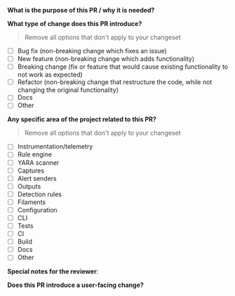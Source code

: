 **What is the purpose of this PR / why it is needed?**

**What type of change does this PR introduce?**

> Remove all options that don't apply to your changeset

- [ ] Bug fix (non-breaking change which fixes an issue)
- [ ] New feature (non-breaking change which adds functionality)
- [ ] Breaking change (fix or feature that would cause existing functionality to not work as expected)
- [ ] Refactor (non-breaking change that restructure the code, while not changing the original functionality) 
- [ ] Docs
- [ ] Other

**Any specific area of the project related to this PR?**

> Remove all options that don't apply to your changeset

- [ ] Instrumentation/telemetry
- [ ] Rule engine
- [ ] YARA scanner
- [ ] Captures
- [ ] Alert senders
- [ ] Outputs
- [ ] Detection rules
- [ ] Filaments
- [ ] Configuration
- [ ] CLI
- [ ] Tests
- [ ] CI
- [ ] Build
- [ ] Docs
- [ ] Other

**Special notes for the reviewer**:

**Does this PR introduce a user-facing change?**

